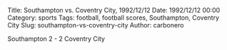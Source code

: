 Title: Southampton vs. Coventry City, 1992/12/12
Date: 1992/12/12 00:00
Category: sports
Tags: football, football scores, Southampton, Coventry City
Slug: southampton-vs-coventry-city
Author: carbonero


Southampton 2 - 2 Coventry City
